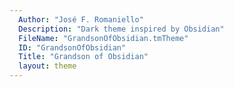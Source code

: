 ```yaml
---
  Author: "José F. Romaniello"
  Description: "Dark theme inspired by Obsidian"
  FileName: "GrandsonOfObsidian.tmTheme"
  ID: "GrandsonOfObsidian"
  Title: "Grandson of Obsidian"
  layout: theme
---
```

  